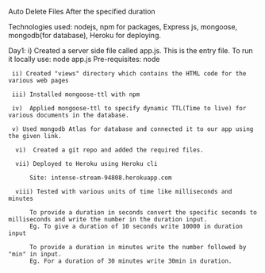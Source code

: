 Auto Delete Files After the specified duration

Technologies used: nodejs, npm for packages, Express js, mongoose, mongodb(for database), Heroku for deploying.

Day1: i) Created a server side file called app.js. This is the entry file. To run it locally use:
            node app.js
         Pre-requisites: node

     ii) Created "views" directory which contains the HTML code for the various web pages

     iii) Installed mongoose-ttl with npm

     iv)  Applied mongoose-ttl to specify dynamic TTL(Time to live) for various documents in the database.

     v) Used mongodb Atlas for database and connected it to our app using the given link.

      vi)  Created a git repo and added the required files.

      vii) Deployed to Heroku using Heroku cli

          Site: intense-stream-94808.herokuapp.com

      viii) Tested with various units of time like milliseconds and minutes

          To provide a duration in seconds convert the specific seconds to milliseconds and write the number in the duration input.
          Eg. To give a duration of 10 seconds write 10000 in duration input

          To provide a duration in minutes write the number followed by "min" in input.
          Eg. For a duration of 30 minutes write 30min in duration.
